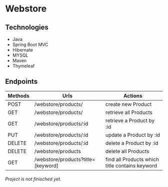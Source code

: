# Webstore 

## Technologies
- Java
- Spring Boot MVC
- Hibernate
- MYSQL
- Maven
- Thymeleaf

## Endpoints


| Methods       | Urls                              | Actions                                         |
| ------------- |-----------------------------------| ------------------------------------------------|
| POST          | /webstore/products/               | create new Product                              |
| GET           | /webstore/products/               | retrieve all Products                           |
| GET           | /webstore/products/:id            | retrieve a Product by :id                       |
| PUT           | /webstore/products/:id            | update a Product by :id                         |
| DELETE        | /webstore/products/:id            | delete a Product by :id                         |
| DELETE        | /webstore/products                | delete all Products                             |
| GET           | /webstore/products?title=[keyword]|find all Products which title contains keyword   |


###### Project is not finisched yet.


